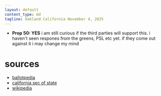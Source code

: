 ```yaml
---
layout: default
content_type: md
tagline: Oakland California November 4, 2025
---
```


* **Prop 50: YES** i am still curious if the third parties will support this. i haven't seen respones from the greens, PSL etc yet. if they come out against it i may change my mind

# sources
* [ballotpedia](https://ballotpedia.org/California_Proposition_50,_Use_of_Legislative_Congressional_Redistricting_Map_Amendment_(2025))
* [california sec of state](https://www.sos.ca.gov/elections/upcoming-elections/statewide-special-nov-4-2025)
* [wikipedia](https://en.wikipedia.org/wiki/2025_California_Proposition_50)
